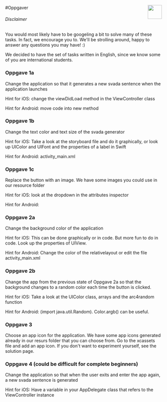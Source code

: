 #Oppgaver <img align="right" src="http://www.applitude.no/static/img/banner.svg" height="45"></div>

###### Disclaimer
You would most likely have to be googeling a bit to solve many of these tasks. In fact, we encourage you to. We'll be strolling around, happy to answer any questions you may have! :)

We decided to have the set of tasks written in English, since we know some of you are international students.

### Oppgave 1a

Change the application so that it generates a new svada sentence when the application launches

Hint for iOS: change the viewDidLoad method in the ViewController class

Hint for Android: move code into new method

### Oppgave 1b

Change the text color and text size of the svada generator

Hint for iOS: Take a look at the storyboard file and do it graphically, or look up UIColor and UIFont and the properties of a label in Swift

Hint for Android: activity_main.xml

### Oppgave 1c

Replace the button with an image. We have some images you could use in our resource folder

Hint for iOS: look at the dropdown in the attributes inspector

Hint for Android: 

### Oppgave 2a 

Change the background color of the application

Hint for iOS: This can be done graphically or in code. But more fun to do in code.
Look up the properties of UIView.

Hint for Android: Change the color of the relativelayout or edit the file activity_main.xml


### Oppgave 2b

Change the app from the previous state of Oppgave 2a so that the background changes to a random color each time the button is clicked.

Hint for iOS: Take a look at the UIColor class, arrays and the arc4random function

Hint for Android: (import java.util.Random). Color.argb() can be useful.

### Oppgave 3

Choose an app icon for the application. We have some app icons generated already in our resurs folder that you can choose from. Go to the xcassets file and add an app icon. If you don't want to experiment yourself, see the solution page.

### Oppgave 4 (could be difficult for complete beginners)

Change the application so that when the user exits and enter the app again, a new svada sentence is generated

Hint for iOS: Have a variable in your AppDelegate class that refers to the ViewController instance
